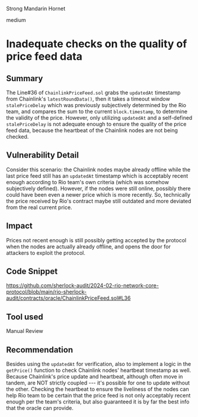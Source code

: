 Strong Mandarin Hornet

medium

# Inadequate checks on the quality of price feed data

## Summary
The Line#36 of `ChainlinkPriceFeed.sol` grabs the `updatedAt` timestamp from Chainlink's `latestRoundData()`, then it takes a timeout window `stalePriceDelay` which was previously subjectively determined by the Rio team,  and compares the sum to the current `block.timestamp`, to determine the validity of the price. However, only utilizing `updatedAt` and a self-defined `stalePriceDelay` is not adequate enough to ensure the quality of the price feed data, because the heartbeat of the Chainlink nodes are not being checked.

## Vulnerability Detail
Consider this scenario: the Chainlink nodes maybe already offline while the last price feed still has an `updatedAt` timestamp which is acceptably recent enough according to Rio team's own criteria (which was somehow subjectively defined). However, if the nodes were still online, possibly there could have been even a newer price which is more recently. So, technically the price received by Rio's contract maybe still outdated and more deviated from the real current price.

## Impact
Prices not recent enough is still possibly getting accepted by the protocol when the nodes are actually already offline, and opens the door for attackers to exploit the protocol.

## Code Snippet
https://github.com/sherlock-audit/2024-02-rio-network-core-protocol/blob/main/rio-sherlock-audit/contracts/oracle/ChainlinkPriceFeed.sol#L36

## Tool used

Manual Review

## Recommendation
Besides using the `updatedAt` for verification, also to implement a logic in the `getPrice()` function to check Chainlink nodes' heartbeat timestamp as well. Because Chainlink's price update and heartbeat, although often move in tandem, are NOT strictly coupled --- it's possible for one to update without the other. Checking the heartbeat to ensure the liveliness of the nodes can help Rio team to be certain that the price feed is not only acceptably recent enough per the team's criteria, but also guaranteed it is by far the best info that the oracle can provide.
